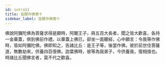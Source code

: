 ```yaml
---
id: sutra11
title: 皆願作佛第十
sidebar_label: 皆願作佛第十
---
```


佛說阿彌陀佛為菩薩求得是願時，阿闍王子，與五百大長者，聞之皆大歡喜，各持一金華蓋，俱到佛前作禮。以華蓋上佛已，卻坐一面聽經，心中願言：令我等作佛時，皆如阿彌陀佛。佛即知之，告諸比丘：是王子等，後當作佛。彼於前世住菩薩道，無數劫來，供養四百億佛。迦葉佛時，彼等為我弟子，今供養我，復相值也。時諸比丘聞佛言者，莫不代之歡喜。